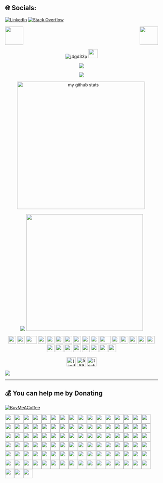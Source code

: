 
## 🌐 Socials:
[![LinkedIn](https://img.shields.io/badge/LinkedIn-%230077B5.svg?logo=linkedin&logoColor=white)](https://linkedin.com/in/jagdeep-singh-757134121) [![Stack Overflow](https://img.shields.io/badge/-Stackoverflow-FE7A16?logo=stack-overflow&logoColor=white)](https://stackoverflow.com/users/5894421) 


<div>
    <img src="https://emojis.slackmojis.com/emojis/images/1531849353/4244/blob-octopus.gif" width="60" height="60"/> 
    <img src="https://emojis.slackmojis.com/emojis/images/1531849353/4244/blob-octopus.gif" width="60" height="60" align="right"/> 
</div>

<p align="center"> <img src="https://komarev.com/ghpvc/?username=j4gd33p" alt="j4gd33p" />
        <img src="https://media.giphy.com/media/WUlplcMpOCEmTGBtBW/giphy.gif" width="30">
</p>
<!-- spotify -->
<p align="center">
    <img src="https://spotify-github-profile.vercel.app/api/view?uid=27nmzpwwd5wwhxvirwxb7cnk0&cover_image=true&theme=default"/>
</p>

<!-- thropy -->
<a href="#">
    <p align="center">
        <img src="https://github-profile-trophy.vercel.app/?username=j4gd33p&column=7&theme=onedark"/>
    </p>
</a>

<!-- status codes -->

<p align="center">
<img src="https://github-readme-stats.vercel.app/api?username=j4gd33p&show_icons=true&theme=tokyonight&count_private=true" alt="my github stats" width="420"/>&nbsp;
</p>

<p align="center">
        <img src="https://media.giphy.com/media/l0IyeheChYxx2byDu/giphy.gif">
        <img src="https://media.giphy.com/media/xTcnSWYZvafyhEACBO/giphy.gif" height="384px">
</p>
<!-- BLOG-POST-LIST:START -->
<!-- BLOG-POST-LIST:END -->


<p align="center">
    <img src="https://cultofthepartyparrot.com/parrots/hd/githubparrot.gif" width="25" height="25"/>
    <img src="https://cultofthepartyparrot.com/flags/hd/iranparrot.gif" width="25" height="25"/>
    <img src="https://cultofthepartyparrot.com/parrots/asyncparrot.gif" width="36" height="25"/>
    <img src="https://cultofthepartyparrot.com/parrots/exceptionallyfastparrot.gif" width="25" height="25"/>
    <img src="https://cultofthepartyparrot.com/parrots/hd/60fpsparrot.gif" width="25" height="25"/>
    <img src="https://cultofthepartyparrot.com/parrots/hd/jumpingparrot.gif" width="25" height="25"/>
    <img src="https://cultofthepartyparrot.com/parrots/hd/opensourceparrot.gif" width="25" height="25"/>
    <img src="https://cultofthepartyparrot.com/parrots/hd/dealwithitnowparrot.gif" width="25" height="25"/>
    <img src="https://cultofthepartyparrot.com/parrots/hd/hypnoparrotlight.gif" width="25" height="25"/>
    <img src="https://cultofthepartyparrot.com/parrots/databaseparrot.gif" width="25" height="25"/>
    <img src="https://cultofthepartyparrot.com/parrots/fixparrot.gif" width="36" height="25"/>
    <img src="https://cultofthepartyparrot.com/parrots/hd/laptop_parrot.gif" width="25" height="25"/>
    <img src="https://cultofthepartyparrot.com/parrots/hd/spinningparrot.gif" width="25" height="25"/>
    <img src="https://cultofthepartyparrot.com/parrots/hd/levitationparrot.gif" width="25" height="25"/>
    <img src="https://cultofthepartyparrot.com/parrots/hd/meldparrot.gif" width="25" height="25"/>
    <img src="https://cultofthepartyparrot.com/parrots/slomoparrot.gif" width="25" height="25"/>
    <img src="https://cultofthepartyparrot.com/parrots/hd/moonwalkingparrot.gif" width="25" height="25"/>
    <img src="https://cultofthepartyparrot.com/parrots/hd/stableparrot.gif" width="25" height="25"/>
    <img src="https://cultofthepartyparrot.com/parrots/hd/scienceparrot.gif" width="25" height="25"/>
    <img src="https://cultofthepartyparrot.com/parrots/hd/pirateparrot.gif" width="25" height="25"/>
    <img src="https://cultofthepartyparrot.com/parrots/hd/footballparrot.gif" width="25" height="25"/>
    <img src="https://cultofthepartyparrot.com/parrots/hd/illuminatiparrot.gif" width="25" height="25"/>
    <img src="https://cultofthepartyparrot.com/parrots/hd/hypnoparrotdark.gif" width="25" height="25"/>
    <img src="https://cultofthepartyparrot.com/parrots/hd/mustacheparrot.gif" width="25" height="25"/>
</p>





<p align="center">
<a href="https://linkedin.com/in/jagdeep-singh-757134121" target="blank"><img align="center" src="https://cdn.jsdelivr.net/npm/simple-icons@3.0.1/icons/linkedin.svg" alt="jagdeep-singh-757134121" height="30" width="30" /></a>
<a href="https://stackoverflow.com/users/5894421" target="blank"><img align="center" src="https://cdn.jsdelivr.net/npm/simple-icons@3.0.1/icons/stackoverflow.svg" alt="5894421" height="30" width="30" /></a>
<a href="/techmeme.com/feed.xml?x=1" target="blank"><img align="center" src="https://cdn.jsdelivr.net/npm/simple-icons@3.0.1/icons/rss.svg" alt="techmeme.com/feed.xml?x=1" height="30" width="30" /></a>
</p>

![](https://quotes-github-readme.vercel.app/api?type=horizontal&theme=gruvbox)

---

  ## 💰 You can help me by Donating
  [![BuyMeACoffee](https://img.shields.io/badge/Buy%20Me%20a%20Coffee-ffdd00?style=for-the-badge&logo=buy-me-a-coffee&logoColor=black)](https://buymeacoffee.com/j4gd33p) 
  
  
    
  <img src="https://media.giphy.com/media/dxn6fRlTIShoeBr69N/giphy.gif" width="30"><img src="https://media.giphy.com/media/dxn6fRlTIShoeBr69N/giphy.gif" width="30"><img src="https://media.giphy.com/media/dxn6fRlTIShoeBr69N/giphy.gif" width="30"><img src="https://media.giphy.com/media/dxn6fRlTIShoeBr69N/giphy.gif" width="30"><img src="https://media.giphy.com/media/dxn6fRlTIShoeBr69N/giphy.gif" width="30"><img src="https://media.giphy.com/media/dxn6fRlTIShoeBr69N/giphy.gif" width="30"><img src="https://media.giphy.com/media/dxn6fRlTIShoeBr69N/giphy.gif" width="30"><img src="https://media.giphy.com/media/dxn6fRlTIShoeBr69N/giphy.gif" width="30"><img src="https://media.giphy.com/media/dxn6fRlTIShoeBr69N/giphy.gif" width="30"><img src="https://media.giphy.com/media/dxn6fRlTIShoeBr69N/giphy.gif" width="30"><img src="https://media.giphy.com/media/dxn6fRlTIShoeBr69N/giphy.gif" width="30"><img src="https://media.giphy.com/media/dxn6fRlTIShoeBr69N/giphy.gif" width="30"><img src="https://media.giphy.com/media/dxn6fRlTIShoeBr69N/giphy.gif" width="30"><img src="https://media.giphy.com/media/dxn6fRlTIShoeBr69N/giphy.gif" width="30"><img src="https://media.giphy.com/media/dxn6fRlTIShoeBr69N/giphy.gif" width="30"><img src="https://media.giphy.com/media/dxn6fRlTIShoeBr69N/giphy.gif" width="30"><img src="https://media.giphy.com/media/dxn6fRlTIShoeBr69N/giphy.gif" width="30"><img src="https://media.giphy.com/media/dxn6fRlTIShoeBr69N/giphy.gif" width="30"><img src="https://media.giphy.com/media/dxn6fRlTIShoeBr69N/giphy.gif" width="30"><img src="https://media.giphy.com/media/dxn6fRlTIShoeBr69N/giphy.gif" width="30"><img src="https://media.giphy.com/media/dxn6fRlTIShoeBr69N/giphy.gif" width="30"><img src="https://media.giphy.com/media/dxn6fRlTIShoeBr69N/giphy.gif" width="30"><img src="https://media.giphy.com/media/dxn6fRlTIShoeBr69N/giphy.gif" width="30"><img src="https://media.giphy.com/media/dxn6fRlTIShoeBr69N/giphy.gif" width="30"><img src="https://media.giphy.com/media/dxn6fRlTIShoeBr69N/giphy.gif" width="30"><img src="https://media.giphy.com/media/dxn6fRlTIShoeBr69N/giphy.gif" width="30"><img src="https://media.giphy.com/media/dxn6fRlTIShoeBr69N/giphy.gif" width="30"><img src="https://media.giphy.com/media/dxn6fRlTIShoeBr69N/giphy.gif" width="30"><img src="https://media.giphy.com/media/dxn6fRlTIShoeBr69N/giphy.gif" width="30"><img src="https://media.giphy.com/media/dxn6fRlTIShoeBr69N/giphy.gif" width="30"><img src="https://media.giphy.com/media/dxn6fRlTIShoeBr69N/giphy.gif" width="30"><img src="https://media.giphy.com/media/dxn6fRlTIShoeBr69N/giphy.gif" width="30"><img src="https://media.giphy.com/media/dxn6fRlTIShoeBr69N/giphy.gif" width="30"><img src="https://media.giphy.com/media/dxn6fRlTIShoeBr69N/giphy.gif" width="30"><img src="https://media.giphy.com/media/dxn6fRlTIShoeBr69N/giphy.gif" width="30"><img src="https://media.giphy.com/media/dxn6fRlTIShoeBr69N/giphy.gif" width="30"><img src="https://media.giphy.com/media/dxn6fRlTIShoeBr69N/giphy.gif" width="30"><img src="https://media.giphy.com/media/dxn6fRlTIShoeBr69N/giphy.gif" width="30"><img src="https://media.giphy.com/media/dxn6fRlTIShoeBr69N/giphy.gif" width="30"><img src="https://media.giphy.com/media/dxn6fRlTIShoeBr69N/giphy.gif" width="30"><img src="https://media.giphy.com/media/dxn6fRlTIShoeBr69N/giphy.gif" width="30"><img src="https://media.giphy.com/media/dxn6fRlTIShoeBr69N/giphy.gif" width="30"><img src="https://media.giphy.com/media/dxn6fRlTIShoeBr69N/giphy.gif" width="30"><img src="https://media.giphy.com/media/dxn6fRlTIShoeBr69N/giphy.gif" width="30"><img src="https://media.giphy.com/media/dxn6fRlTIShoeBr69N/giphy.gif" width="30"><img src="https://media.giphy.com/media/dxn6fRlTIShoeBr69N/giphy.gif" width="30"><img src="https://media.giphy.com/media/dxn6fRlTIShoeBr69N/giphy.gif" width="30"><img src="https://media.giphy.com/media/dxn6fRlTIShoeBr69N/giphy.gif" width="30"><img src="https://media.giphy.com/media/dxn6fRlTIShoeBr69N/giphy.gif" width="30"><img src="https://media.giphy.com/media/dxn6fRlTIShoeBr69N/giphy.gif" width="30"><img src="https://media.giphy.com/media/dxn6fRlTIShoeBr69N/giphy.gif" width="30"><img src="https://media.giphy.com/media/dxn6fRlTIShoeBr69N/giphy.gif" width="30"><img src="https://media.giphy.com/media/dxn6fRlTIShoeBr69N/giphy.gif" width="30"><img src="https://media.giphy.com/media/dxn6fRlTIShoeBr69N/giphy.gif" width="30"><img src="https://media.giphy.com/media/dxn6fRlTIShoeBr69N/giphy.gif" width="30"><img src="https://media.giphy.com/media/dxn6fRlTIShoeBr69N/giphy.gif" width="30"><img src="https://media.giphy.com/media/dxn6fRlTIShoeBr69N/giphy.gif" width="30"><img src="https://media.giphy.com/media/dxn6fRlTIShoeBr69N/giphy.gif" width="30"><img src="https://media.giphy.com/media/dxn6fRlTIShoeBr69N/giphy.gif" width="30"><img src="https://media.giphy.com/media/dxn6fRlTIShoeBr69N/giphy.gif" width="30"><img src="https://media.giphy.com/media/dxn6fRlTIShoeBr69N/giphy.gif" width="30"><img src="https://media.giphy.com/media/dxn6fRlTIShoeBr69N/giphy.gif" width="30"><img src="https://media.giphy.com/media/dxn6fRlTIShoeBr69N/giphy.gif" width="30"><img src="https://media.giphy.com/media/dxn6fRlTIShoeBr69N/giphy.gif" width="30"><img src="https://media.giphy.com/media/dxn6fRlTIShoeBr69N/giphy.gif" width="30"><img src="https://media.giphy.com/media/dxn6fRlTIShoeBr69N/giphy.gif" width="30"><img src="https://media.giphy.com/media/dxn6fRlTIShoeBr69N/giphy.gif" width="30"><img src="https://media.giphy.com/media/dxn6fRlTIShoeBr69N/giphy.gif" width="30"><img src="https://media.giphy.com/media/dxn6fRlTIShoeBr69N/giphy.gif" width="30"><img src="https://media.giphy.com/media/dxn6fRlTIShoeBr69N/giphy.gif" width="30"><img src="https://media.giphy.com/media/dxn6fRlTIShoeBr69N/giphy.gif" width="30"><img src="https://media.giphy.com/media/dxn6fRlTIShoeBr69N/giphy.gif" width="30"><img src="https://media.giphy.com/media/dxn6fRlTIShoeBr69N/giphy.gif" width="30"><img src="https://media.giphy.com/media/dxn6fRlTIShoeBr69N/giphy.gif" width="30"><img src="https://media.giphy.com/media/dxn6fRlTIShoeBr69N/giphy.gif" width="30"><img src="https://media.giphy.com/media/dxn6fRlTIShoeBr69N/giphy.gif" width="30"><img src="https://media.giphy.com/media/dxn6fRlTIShoeBr69N/giphy.gif" width="30"><img src="https://media.giphy.com/media/dxn6fRlTIShoeBr69N/giphy.gif" width="30"><img src="https://media.giphy.com/media/dxn6fRlTIShoeBr69N/giphy.gif" width="30"><img src="https://media.giphy.com/media/dxn6fRlTIShoeBr69N/giphy.gif" width="30"><img src="https://media.giphy.com/media/dxn6fRlTIShoeBr69N/giphy.gif" width="30"><img src="https://media.giphy.com/media/dxn6fRlTIShoeBr69N/giphy.gif" width="30"><img src="https://media.giphy.com/media/dxn6fRlTIShoeBr69N/giphy.gif" width="30"><img src="https://media.giphy.com/media/dxn6fRlTIShoeBr69N/giphy.gif" width="30"><img src="https://media.giphy.com/media/dxn6fRlTIShoeBr69N/giphy.gif" width="30"><img src="https://media.giphy.com/media/dxn6fRlTIShoeBr69N/giphy.gif" width="30"><img src="https://media.giphy.com/media/dxn6fRlTIShoeBr69N/giphy.gif" width="30"><img src="https://media.giphy.com/media/dxn6fRlTIShoeBr69N/giphy.gif" width="30"><img src="https://media.giphy.com/media/dxn6fRlTIShoeBr69N/giphy.gif" width="30"><img src="https://media.giphy.com/media/dxn6fRlTIShoeBr69N/giphy.gif" width="30"><img src="https://media.giphy.com/media/dxn6fRlTIShoeBr69N/giphy.gif" width="30"><img src="https://media.giphy.com/media/dxn6fRlTIShoeBr69N/giphy.gif" width="30"><img src="https://media.giphy.com/media/dxn6fRlTIShoeBr69N/giphy.gif" width="30"><img src="https://media.giphy.com/media/dxn6fRlTIShoeBr69N/giphy.gif" width="30"><img src="https://media.giphy.com/media/dxn6fRlTIShoeBr69N/giphy.gif" width="30"><img src="https://media.giphy.com/media/dxn6fRlTIShoeBr69N/giphy.gif" width="30"><img src="https://media.giphy.com/media/dxn6fRlTIShoeBr69N/giphy.gif" width="30"><img src="https://media.giphy.com/media/dxn6fRlTIShoeBr69N/giphy.gif" width="30"><img src="https://media.giphy.com/media/dxn6fRlTIShoeBr69N/giphy.gif" width="30">
